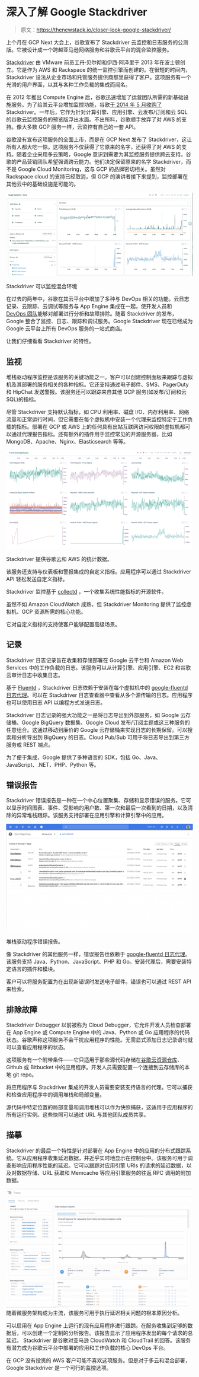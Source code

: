 # 深入了解 Google Stackdriver

> 原文：<https://thenewstack.io/closer-look-google-stackdriver/>

上个月在 GCP Next 大会上，谷歌宣布了 Stackdriver 云监控和日志服务的公测版。它被设计成一个跨越亚马逊网络服务和谷歌云平台的混合监控服务。

[Stackdriver](http://www.stackdriver.com/) 由 VMware 前员工丹·贝尔彻和伊西·阿泽里于 2013 年在波士顿创立。它是作为 AWS 和 Rackspace 的统一监控引擎而创建的。在很短的时间内，Stackdriver 设法从企业市场和托管服务提供商那里获得了客户。这项服务有一个光滑的用户界面，以其与各种工作负载的集成而闻名。

在 2012 年推出 Compute Engine 后，谷歌迅速增加了运营团队所需的新基础设施服务。为了给其云平台增加监控功能，谷歌[于 2014 年 5 月收购了](https://cloudplatform.googleblog.com/2014/05/welcome-stackdriver-to-google-cloud-platform.html) Stackdriver。一年后，它作为针对计算引擎、应用引擎、云发布/订阅和云 SQL 的谷歌云监控服务的预览版浮出水面。不出所料，谷歌顺手放弃了对 AWS 的支持。像大多数 GCP 服务一样，云监控有自己的一套 API。

谷歌没有宣布这项服务的全面上市，而是在 GCP Next 发布了 Stackdriver，这让所有人都大吃一惊。这项服务不仅获得了它原来的名字，还获得了对 AWS 的支持。随着企业采用多云策略，Google 意识到需要为其监控服务提供跨云支持。谷歌的产品营销团队希望强调跨云能力。他们决定保留原来的名字 Stackdriver，而不是 Google Cloud Monitoring，这与 GCP 的品牌密切相关。虽然对 Rackspace cloud 的支持已经取消，但 GCP 的演讲者接下来提到，监控部署在其他云中的基础设施是可能的。

[![Stackdriver can monitor hybrid environments](img/023cea46db2a368b88f9cd96c4478840.png)](https://cloudplatform.googleblog.com/2016/03/Google-Stackdriver-integrated-monitoring-and-logging-for-hybrid-cloud.html)

Stackdriver 可以监控混合环境

在过去的两年中，谷歌在其云平台中增加了多种与 DevOps 相关的功能。云日志记录、云跟踪、云调试等服务与 App Engine 集成在一起，使开发人员和 [DevOps 团队](https://thenewstack.io/tns-research-devops-factions-software-development-world/)能够对部署进行分析和故障排除。随着 Stackdriver 的发布，Google 整合了监控、日志、跟踪和调试服务。Google Stackdriver 现在已经成为 Google 云平台上所有 DevOps 服务的一站式商店。

让我们仔细看看 Stackdriver 的特性。

## 监视

堆栈驱动程序监控是该服务的关键功能之一。客户可以创建控制面板来跟踪与虚拟机及其部署的服务相关的各种指标。它还支持通过电子邮件、SMS、PagerDuty 和 HipChat 发送警报。该服务还可以跟踪来自其他 GCP 服务(如发布/订阅和云 SQL)的指标。

尽管 Stackdriver 支持默认指标，如 CPU 利用率、磁盘 I/O、内存利用率、网络流量和正常运行时间，但它需要在每个虚拟机中安装一个代理来监控特定于工作负载的指标。部署在 GCP 或 AWS 上的任何具有出站互联网访问权限的虚拟机都可以通过代理报告指标。还有额外的插件用于监控常见的开源服务器，比如 MongoDB、Apache、Nginx、Elasticsearch 等等。

[![Stackdriver offers stats for both Google Cloud and AWS.](img/ac837dff2f701d4f64eabb47aee483cf.png)](https://cloudplatform.googleblog.com/search?updated-max=2016-03-23T09:55:00-07:00&max-results=7&start=7&by-date=false)

Stackdriver 提供谷歌云和 AWS 的统计数据。

该服务还支持与仪表板和警报集成的自定义指标。应用程序可以通过 Stackdriver API 轻松发送自定义指标。

Stackdriver 监控基于 [collectd](https://collectd.org/) ，一个收集系统性能指标的开源软件。

虽然不如 Amazon CloudWatch 成熟，但 Stackdriver Monitoring 提供了监控虚拟机、GCP 资源所需的核心功能。

它对自定义指标的支持使客户能够配置高级场景。

## 记录

Stackdriver 日志记录旨在收集和存储部署在 Google 云平台和 Amazon Web Services 中的工作负载的日志。该服务可以从计算引擎、应用引擎、EC2 和谷歌云审计日志中收集日志。

基于 [Fluentd](http://www.fluentd.org/) ，Stackdriver 日志依赖于安装在每个虚拟机中的 [google-fluentd 日志代理](https://cloud.google.com/logging/docs/agent/)。可以在 Stackdriver 日志查看器中查看从多个源传输的日志。应用程序也可以使用日志 API 以编程方式发送日志。

Stackdriver 日志记录的强大功能之一是将日志导出到外部服务，如 Google 云存储桶、Google BigQuery 数据集、Google Cloud 发布/订阅主题或这三种服务的任意组合。这通过移动到廉价的 Google 云存储桶来实现日志的长期保留。可以搜索和分析导出到 BigQuery 的日志。Cloud Pub/Sub 可用于将日志导出到第三方服务或 REST 端点。

为了便于集成，Google 提供了多种语言的 SDK，包括 Go、Java、JavaScript、.NET、PHP、Python 等。

## 错误报告

Stackdriver 错误报告是一种在一个中心位置聚集、存储和显示错误的服务。它可以显示时间图表、事件、受影响的用户数、第一次和最后一次看到的日期，以及清除的异常堆栈跟踪。该服务支持部署在应用引擎和计算引擎中的应用。

[![Stackdriver error reporting.](img/6502add0510c4b047d749d611b340443.png)](https://cloudplatform.googleblog.com/search?updated-max=2016-03-23T09:55:00-07:00&max-results=7&start=7&by-date=false)

堆栈驱动程序错误报告。

像 Stackdriver 的其他服务一样，错误报告也依赖于 [google-fluentd 日志代理](https://cloud.google.com/logging/docs/agent/)。该服务支持 Java、Python、JavaScript、PHP 和 Go。安装代理后，需要安装特定语言的插件和模块。

客户可以将服务配置为在出现新错误时发送电子邮件。错误也可以通过 REST API 来检索。

## 排除故障

Stackdriver Debugger 以前被称为 Cloud Debugger，它允许开发人员检查部署在 App Engine 或 Compute Engine 中的 Java、Python 或 Go 应用程序的代码状态。谷歌声称这项服务不会干扰应用程序的性能。无需显式添加日志记录语句就可以查看应用程序的状态。

这项服务有一个附带条件——它只适用于那些源代码存储在[谷歌云资源仓库](https://cloud.google.com/source-repositories/docs/)、Github 或 Bitbucket 中的应用程序。开发人员需要配置一个连接到云存储库的本地 git repo。

将应用程序与 Stackdriver 集成的开发人员需要安装支持语言的代理。它可以捕获和检查应用程序中的调用堆栈和局部变量。

源代码中特定位置的局部变量和调用堆栈可以作为快照捕获，这适用于应用程序的所有运行实例。这些快照可以通过 URL 与其他团队成员共享。

## 描摹

Stackdriver 的最后一个特性是针对部署在 App Engine 中的应用的分布式跟踪系统。它从应用程序收集延迟数据，并近乎实时地显示在控制台中。该服务可用于调查影响应用程序性能的延迟。它可以跟踪对应用引擎 URIs 的请求的延迟数据，以及对数据存储、URL 获取和 Memcache 等应用引擎服务的往返 RPC 调用的附加数据。

![stackdriver-5](img/56fdd8a2c252b9fae781dfd179b93935.png)
随着微服务架构成为主流，该服务可用于执行延迟相关问题的根本原因分析。

可以启用在 App Engine 上运行的现有应用程序进行跟踪。在服务收集到足够的数据后，可以创建一个定制的分析报告。该报告显示了应用程序发出的每个请求的总延迟。
Stackdriver 是谷歌对亚马逊 CloudWatch 和 CloudTrail 的回答。该服务有潜力成为谷歌云平台中部署的应用和工作负载的核心 DevOps 平台。

在 GCP 没有投资的 AWS 客户可能不喜欢这项服务。但是对于多云和混合部署，Google Stackdriver 是一个可行的监控选项。

<svg xmlns:xlink="http://www.w3.org/1999/xlink" viewBox="0 0 68 31" version="1.1"><title>Group</title> <desc>Created with Sketch.</desc></svg>